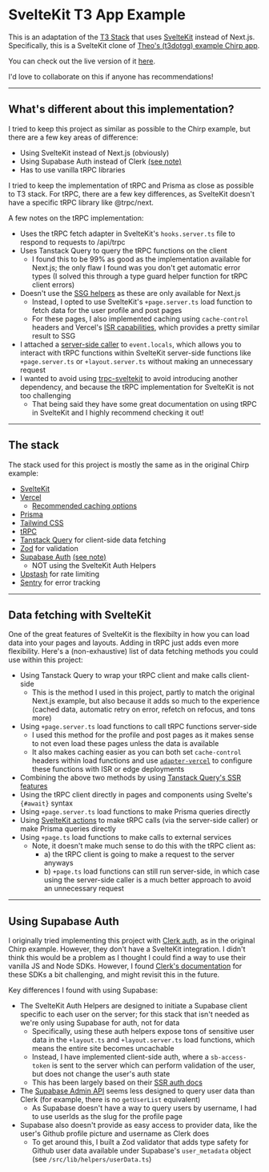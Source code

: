 # SvelteKit T3 App Example

This is an adaptation of the [T3 Stack](https://create.t3.gg/) that uses [SvelteKit](https://kit.svelte.dev/) instead of Next.js. Specifically, this is a SvelteKit clone of [Theo's (t3dotgg) example Chirp app](https://github.com/t3dotgg/chirp).

You can check out the live version of it [here](https://chirp-t3-stack-tutorial-sveltekit.vercel.app/).

I'd love to collaborate on this if anyone has recommendations!

---

## What's different about this implementation?

I tried to keep this project as similar as possible to the Chirp example, but there are a few key areas of difference:

- Using SvelteKit instead of Next.js (obviously)
- Using Supabase Auth instead of Clerk [(see note)](#using-supabase-auth)
- Has to use vanilla tRPC libraries

I tried to keep the implementation of tRPC and Prisma as close as possible to T3 stack. For tRPC, there are a few key differences, as SvelteKit doesn't have a specific tRPC library like @trpc/next.

A few notes on the tRPC implementation:

- Uses the tRPC fetch adapter in SvelteKit's `hooks.server.ts` file to respond to requests to /api/trpc
- Uses Tanstack Query to query the tRPC functions on the client
  - I found this to be 99% as good as the implementation available for Next.js; the only flaw I found was you don't get automatic error types (I solved this through a type guard helper function for tRPC client errors)
- Doesn't use the [SSG helpers](https://trpc.io/docs/nextjs/ssg-helpers) as these are only available for Next.js
  - Instead, I opted to use SvelteKit's `+page.server.ts` load function to fetch data for the user profile and post pages
  - For these pages, I also implemented caching using `cache-control` headers and Vercel's [ISR capabilities](https://vercel.com/docs/concepts/incremental-static-regeneration/overview), which provides a pretty similar result to SSG
- I attached a [server-side caller](https://trpc.io/docs/server/server-side-calls) to `event.locals`, which allows you to interact with tRPC functions within SvelteKit server-side functions like `+page.server.ts` or `+layout.server.ts` without making an unnecessary request
- I wanted to avoid using [trpc-sveltekit](https://www.npmjs.com/package/trpc-sveltekit) to avoid introducing another dependency, and because the tRPC implementation for SvelteKit is not too challenging
  - That being said they have some great documentation on using tRPC in SvelteKit and I highly recommend checking it out!

---

## The stack

The stack used for this project is mostly the same as in the original Chirp example:

- [SvelteKit](https://kit.svelte.dev/)
- [Vercel](https://vercel.com/)
  - [Recommended caching options](https://vercel.com/docs/concepts/functions/serverless-functions/edge-caching#recommended-cache-control)
- [Prisma](https://prisma.io)
- [Tailwind CSS](https://tailwindcss.com)
- [tRPC](https://trpc.io)
- [Tanstack Query](https://tanstack.com/query/v4/docs/svelte/overview) for client-side data fetching
- [Zod](https://zod.dev/) for validation
- [Supabase Auth](https://supabase.com/docs/guides/auth/) [(see note)](#using-supabase-auth)
  - NOT using the SvelteKit Auth Helpers
- [Upstash](https://upstash.com/) for rate limiting
- [Sentry](https://sentry.io/) for error tracking

---

## Data fetching with SvelteKit

One of the great features of SvelteKit is the flexibilty in how you can load data into your pages and layouts. Adding in tRPC just adds even more flexibility. Here's a (non-exhaustive) list of data fetching methods you could use within this project:

- Using Tanstack Query to wrap your tRPC client and make calls client-side
  - This is the method I used in this project, partly to match the original Next.js example, but also because it adds so much to the experience (cached data, automatic retry on error, refetch on refocus, and tons more)
- Using `+page.server.ts` load functions to call tRPC functions server-side
  - I used this method for the profile and post pages as it makes sense to not even load these pages unless the data is available
  - It also makes caching easier as you can both set `cache-control` headers within load functions and use [`adapter-vercel`](https://kit.svelte.dev/docs/adapter-vercel) to configure these functions with ISR or edge deployments
- Combining the above two methods by using [Tanstack Query's SSR features](https://tanstack.com/query/latest/docs/svelte/ssr)
- Using the tRPC client directly in pages and components using Svelte's `{#await}` syntax
- Using `+page.server.ts` load functions to make Prisma queries directly
- Using [SvelteKit actions](https://kit.svelte.dev/docs/form-actions) to make tRPC calls (via the server-side caller) or make Prisma queries directly
- Using `+page.ts` load functions to make calls to external services
  - Note, it doesn't make much sense to do this with the tRPC client as:
    - a) the tRPC client is going to make a request to the server anyways
    - b) `+page.ts` load functions can still run server-side, in which case using the server-side caller is a much better approach to avoid an unnecessary request

---

## Using Supabase Auth

I originally tried implementing this project with [Clerk auth](https://clerk.com/), as in the original Chirp example. However, they don't have a SvelteKit integration. I didn't think this would be a problem as I thought I could find a way to use their vanilla JS and Node SDKs. However, I found [Clerk's documentation](https://clerk.com/docs/reference/node/getting-started) for these SDKs a bit challenging, and might revisit this in the future.

Key differences I found with using Supabase:

- The SvelteKit Auth Helpers are designed to initiate a Supabase client specific to each user on the server; for this stack that isn't needed as we're only using Supabase for auth, not for data
  - Specifically, using these auth helpers expose tons of sensitive user data in the `+layout.ts` and `+layout.server.ts` load functions, which means the entire site becomes uncachable
  - Instead, I have implemented client-side auth, where a `sb-access-token` is sent to the server which can perform validation of the user, but does not change the user's auth state
  - This has been largely based on their [SSR auth docs](https://supabase.com/docs/guides/auth/server-side-rendering)
- The [Supabase Admin API](https://supabase.com/docs/reference/javascript/admin-api) seems less designed to query user data than Clerk (for example, there is no `getUserList` equivalent)
  - As Supabase doesn't have a way to query users by username, I had to use userIds as the slug for the profile page
- Supabase also doesn't provide as easy access to provider data, like the user's Github profile picture and username as Clerk does
  - To get around this, I built a Zod validator that adds type safety for Github user data available under Supabase's `user_metadata` object (see `/src/lib/helpers/userData.ts`)

